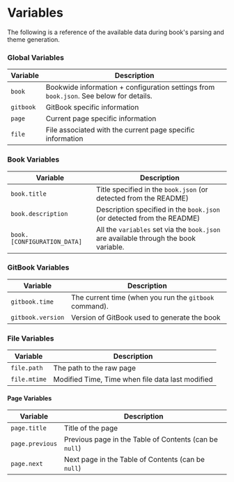 # Variables

The following is a reference of the available data during book's parsing and theme generation.

### Global Variables

| Variable | Description |
| -------- | ----------- |
| `book` | Bookwide information + configuration settings from `book.json`. See below for details. |
| `gitbook` | GitBook specific information |
| `page` | Current page specific information |
| `file` | File associated with the current page specific information |

### Book Variables

| Variable | Description |
| -------- | ----------- |
| `book.title` | Title specified in the `book.json` (or detected from the README) |
| `book.description` | Description specified in the `book.json` (or detected from the README) |
| `book.[CONFIGURATION_DATA]` | All the `variables` set via the `book.json` are available through the book variable. |

### GitBook Variables

| Variable | Description |
| -------- | ----------- |
| `gitbook.time` | The current time (when you run the `gitbook` command). |
| `gitbook.version` | Version of GitBook used to generate the book |

### File Variables

| Variable | Description |
| -------- | ----------- |
| `file.path` | The path to the raw page |
| `file.mtime` | Modified Time, Time when file data last modified |

#### Page Variables

| Variable | Description |
| -------- | ----------- |
| `page.title` | Title of the page |
| `page.previous` | Previous page in the Table of Contents (can be `null`) |
| `page.next` | Next page in the Table of Contents (can be `null`) |




